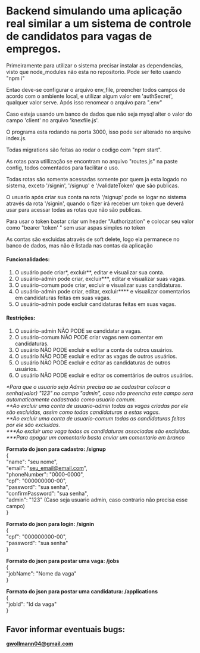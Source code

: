 <h1>Backend simulando uma aplicação real similar a um sistema de controle de candidatos para vagas de empregos.</h1>
<p>Primeiramente para utilizar o sistema precisar instalar as dependencias, visto que node_modules não esta no repositorio. Pode ser feito usando "npm i"</p>
<p>Entao deve-se configurar o arquivo env_file, preencher todos campos de acordo com o ambiente local, e utilizar algum valor em          'authSecret', qualquer valor serve. Após isso renomear o arquivo para ".env"</p>
<p>Caso esteja usando um banco de dados que não seja mysql alter o valor do campo 'client' no arquivo 'knexfile.js'.</p>
<p>O programa esta rodando na porta 3000, isso pode ser alterado no arquivo index.js.</p>
<p>Todas migrations são feitas ao rodar o codigo com "npm start".</p>

<p>As rotas para utillização se encontram no arquivo "routes.js" na paste config, todos comentados para facilitar o uso.</p>
<p>Todas rotas são somente acessadas somente por quem ja esta logado no sistema, exceto '/signin', '/signup' e '/validateToken' que são        publicas.</p>
<p>O usuario após criar sua conta na rota '/signup' pode se logar no sistema através da rota '/signin', quando o fizer irá receber um token    que deverá usar para acessar todas as rotas que não são publicas.</p>
<p>Para usar o token bastar criar um header "Authorization" e colocar seu valor como "bearer 'token' " sem usar aspas simples no token</p>
<p>As contas são excluidas através de soft delete, logo ela permanece no banco de dados, mas não é listada nas contas da aplicação</p>

#### Funcionalidades:<br />
<ol>
<li>O usuário pode criar*, excluir**, editar e visualizar sua conta.</li>
<li>O usuário-admin pode criar, excluir***, editar e visualizar suas vagas.</li>
<li>O usuário-comum pode criar, excluir e visualizar suas candidaturas.</li>
<li>O usuário-admin pode criar, editar, excluir**** e visualizar comentarios em candidaturas feitas em suas vagas.</li>
<li>O usuário-admin pode excluir candidaturas feitas em suas vagas.</li>
</ol>

#### Restrições:<br />
<ol>
<li>O usuário-admin NÃO PODE se candidatar a vagas.</li>
<li>O usuário-comum NÃO PODE criar vagas nem comentar em candidaturas.</li>
<li>O usuário NÃO PODE excluir e editar a conta de outros usuários.</li>
<li>O usuário NÃO PODE excluir e editar as vagas de outros usuários.</li>
<li>O usuário NÃO PODE excluir e editar as candidaturas de outros usuários.</li>
<li>O usuário NÃO PODE excluir e editar os comentários de outros usuários.</li>
</ol>

<i>*Para que o usuario seja Admin precisa ao se cadastrar colocar a senha(valor) "123" no campo "admin", caso não preencha este campo sera automaticamente cadastrado como usuario comum.</i><br />
<i>**Ao excluir uma conta de usuario-admin todas as vagas criadas por ele são excluidas, assim como todas candidaturas a estas vagas.</i><br />
<i>**Ao excluir uma conta de usuario-comum todas as candidaturas feitas por ele são excluidas.</i><br />
<i>***Ao excluir uma vaga todas as candidaturas associadas são excluidas.</i><br />
<i>***Para apagar um comentario basta enviar um comentario em branco</i><br />

**Formato do json para cadastro: /signup**<br />
{<br />
    "name": "seu nome",<br />
    "email": "seu_email@email.com",<br />
    "phoneNumber": "0000-0000",<br />
    "cpf": "000000000-00",<br />
    "password": "sua senha",<br />
    "confirmPassword": "sua senha",<br />
    "admin": "123" (Caso seja usuario admin, caso contrario não precisa esse campo)<br />
}<br />

**Formato do json para login: /signin**<br />
{<br />
    "cpf": "000000000-00",<br />
    "password": "sua senha"<br />
}<br />

**Formato do json para postar uma vaga: /jobs**<br />
{<br />
    "jobName": "Nome da vaga"<br />
}<br />

**Formato do json para postar uma candidatura: /applications**<br />
{<br />
    "jobId": "Id da vaga"<br />
}<br />

## Favor informar eventuais bugs:
<strong> gwollmann04@gmail.com </strong>

